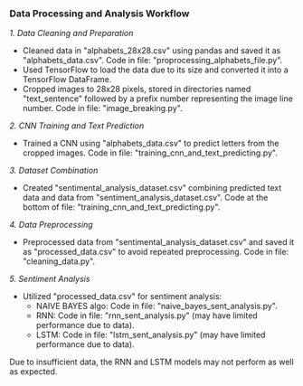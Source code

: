 ### Data Processing and Analysis Workflow

*1. Data Cleaning and Preparation*
   - Cleaned data in "alphabets_28x28.csv" using pandas and saved it as "alphabets_data.csv". Code in file: "proprocessing_alphabets_file.py".
   - Used TensorFlow to load the data due to its size and converted it into a TensorFlow DataFrame.
   - Cropped images to 28x28 pixels, stored in directories named "text_sentence" followed by a prefix number representing the image line number. Code in file: "image_breaking.py".

*2. CNN Training and Text Prediction*
   - Trained a CNN using "alphabets_data.csv" to predict letters from the cropped images. Code in file: "training_cnn_and_text_predicting.py".

*3. Dataset Combination*
   - Created "sentimental_analysis_dataset.csv" combining predicted text data and data from "sentiment_analysis_dataset.csv". Code at the bottom of file: "training_cnn_and_text_predicting.py".

*4. Data Preprocessing*
   - Preprocessed data from "sentimental_analysis_dataset.csv" and saved it as "processed_data.csv" to avoid repeated preprocessing. Code in file: "cleaning_data.py".

*5. Sentiment Analysis*
   - Utilized "processed_data.csv" for sentiment analysis:
     - NAIVE BAYES algo: Code in file: "naive_bayes_sent_analysis.py".
     - RNN: Code in file: "rnn_sent_analysis.py" (may have limited performance due to data).
     - LSTM: Code in file: "lstm_sent_analysis.py" (may have limited performance due to data).

Due to insufficient data, the RNN and LSTM models may not perform as well as expected.

